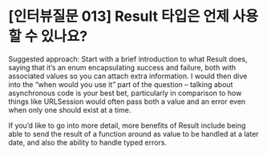 # [인터뷰질문 013] Result 타입은 언제 사용할 수 있나요?

Suggested approach: Start with a brief introduction to what Result does, saying that it’s an enum encapsulating success and failure, both with associated values so you can attach extra information. I would then dive into the “when would you use it” part of the question – talking about asynchronous code is your best bet, particularly in comparison to how things like URLSession would often pass both a value and an error even when only one should exist at a time.

If you’d like to go into more detail, more benefits of Result include being able to send the result of a function around as value to be handled at a later date, and also the ability to handle typed errors.
